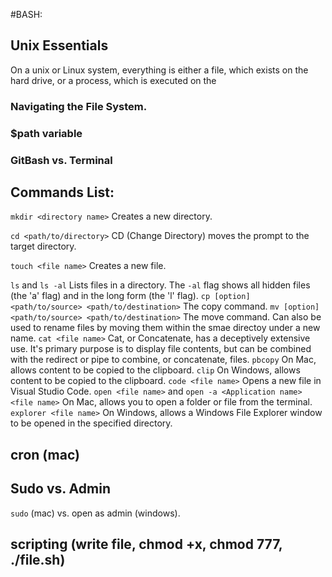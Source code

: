 #BASH:
## Unix Essentials
On a unix or Linux system, everything is either a file, which exists on the hard drive, or a process, which is executed on the 
### Navigating the File System.
### $path variable
### GitBash vs. Terminal

## Commands List:
`mkdir <directory name>` Creates a new directory.

`cd <path/to/directory>` CD (Change Directory) moves the prompt to the target directory.

`touch <file name>` Creates a new file.

`ls` and `ls -al` Lists files in a directory. The `-al` flag shows all hidden files (the 'a' flag) and in the long form (the 'l' flag).
`cp [option] <path/to/source> <path/to/destination>` The copy command.
`mv [option] <path/to/source> <path/to/destination>` The move command. Can also be used to rename files by moving them within the smae directoy under a new name.
`cat <file name>` Cat, or Concatenate, has a deceptively extensive use. It's primary purpose is to display file contents, but can be combined with the redirect or pipe to combine, or concatenate, files.
`pbcopy` On Mac, allows content to be copied to the clipboard.
`clip` On Windows, allows content to be copied to the clipboard.
`code <file name>` Opens a new file in Visual Studio Code.
`open <file name>` and `open -a <Application name> <file name>` On Mac, allows you to open a folder or file from the terminal.
`explorer <file name>` On Windows, allows a Windows File Explorer window to be opened in the specified directory.

## cron (mac)

## Sudo vs. Admin
`sudo` (mac) vs. open as admin (windows).

## scripting (write file, chmod +x, chmod 777, ./file.sh)
